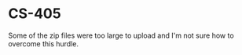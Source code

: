 # CS-405
Some of the zip files were too large to upload and I'm not sure how to overcome this hurdle.

